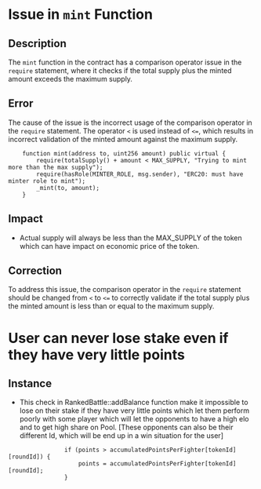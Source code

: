 # Issue in `mint` Function

## Description
The `mint` function in the contract has a comparison operator issue in the `require` statement, where it checks if the total supply plus the minted amount exceeds the maximum supply.

## Error
The cause of the issue is the incorrect usage of the comparison operator in the `require` statement. The operator `<` is used instead of `<=`, which results in incorrect validation of the minted amount against the maximum supply.
```
    function mint(address to, uint256 amount) public virtual {
        require(totalSupply() + amount < MAX_SUPPLY, "Trying to mint more than the max supply");
        require(hasRole(MINTER_ROLE, msg.sender), "ERC20: must have minter role to mint");
        _mint(to, amount);
    }
```

## Impact
- Actual supply will always be less than the MAX_SUPPLY of the token which can have impact on economic price of the token.

## Correction
To address this issue, the comparison operator in the `require` statement should be changed from `<` to `<=` to correctly validate if the total supply plus the minted amount is less than or equal to the maximum supply.

# User can never lose stake even if they have very little points

## Instance 
- This check in RankedBattle::addBalance function make it impossible to lose on their stake if they have very little points which let them perform poorly with some player which will let the opponents to have a high elo and to get high share on Pool.
[These opponents can also be their different Id, which will be end up in a win situation for the user]
```
                if (points > accumulatedPointsPerFighter[tokenId][roundId]) {
                    points = accumulatedPointsPerFighter[tokenId][roundId];
                }
```
